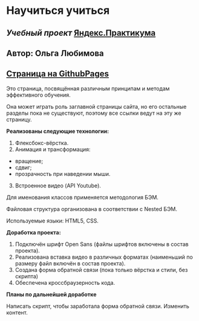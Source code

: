# **Научиться учиться**
## *Учебный проект* [Яндекс.Практикума](https://practicum.yandex.ru/)

## Автор: Ольга Любимова

## [Страница на GithubPages](https://aelia5.github.io/how-to-learn/)

Это страница, посвящённая различным принципам и методам эффективного обучения.

Она может играть роль заглавной страницы сайта, но его остальные разделы пока не существуют, поэтому все ссылки ведут на эту же страницу.

**Реализованы следующие технологии:**

1. Флексбокс-вёрстка.
2. Анимация и трансформация:
* вращение;
* сдвиг;
* прозрачность при наведении мыши.
3. Встроенное видео (API Youtube).

Для именования классов применяется методология БЭМ.

Файловая структура организована в соответствии с Nested БЭМ.

Используемые языки: HTML5, CSS.

**Доработка проекта:**

1. Подключён шрифт Open Sans (файлы шрифтов включены в состав проекта).
2. Реализована вставка видео в различных форматах (наименьший по размеру файл включён в состав проекта).
3. Создана форма обратной связи (пока только вёрстка и стили, без скрипта)
3. Обеспечена кроссбраузерность кода.

**Планы по дальнейшей доработке**

Написать скрипт, чтобы заработала форма обратной связи.
Изменить контент.
